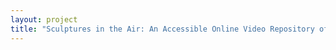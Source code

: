 ```yaml
--- 
layout: project 
title: "Sculptures in the Air: An Accessible Online Video Repository of the American Sign Language (ASL) Poetry and Literature Collections at the RIT/NTID Deaf Studies Archive (RIT/NTID DSA) in Rochester, NY" 
---
```



